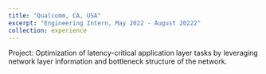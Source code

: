 ```yaml
---
title: "Qualcomm, CA, USA"
excerpt: "Engineering Intern, May 2022 - August 20222"
collection: experience
---
```


Project: Optimization of latency-critical application layer tasks by leveraging network layer information and bottleneck structure of the network. 

